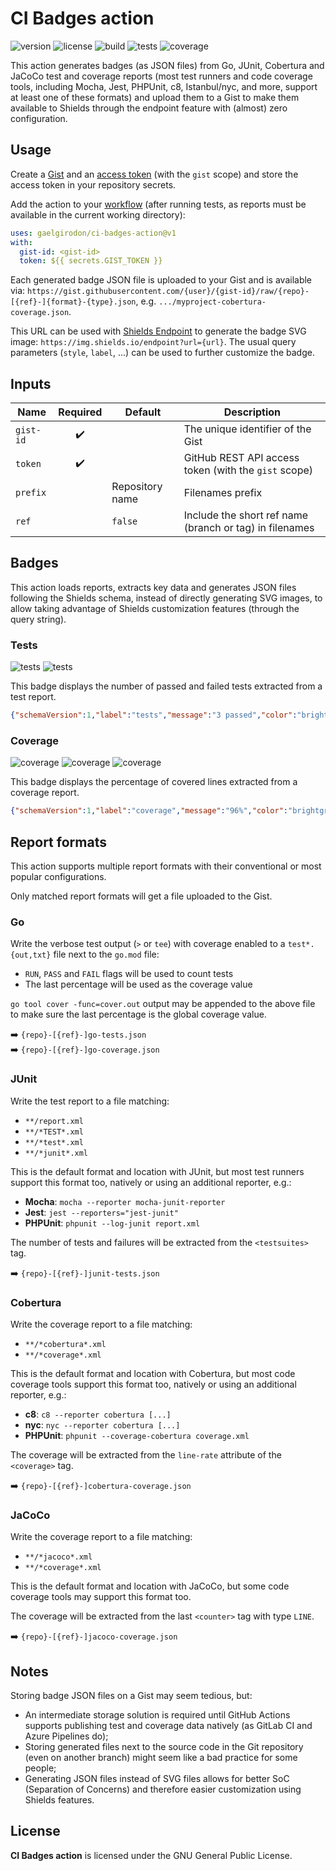 # CI Badges action

![version](https://img.shields.io/github/package-json/v/gaelgirodon/ci-badges-action?style=flat-square)
![license](https://img.shields.io/github/license/gaelgirodon/ci-badges-action?style=flat-square)
![build](https://img.shields.io/github/actions/workflow/status/gaelgirodon/ci-badges-action/main.yml?branch=main&style=flat-square)
![tests](https://img.shields.io/endpoint?style=flat-square&url=https%3A%2F%2Fgist.githubusercontent.com%2FGaelGirodon%2F715c62717519f634185af0ebde234992%2Fraw%2Fci-badges-action-junit-tests.json)
![coverage](https://img.shields.io/endpoint?style=flat-square&url=https%3A%2F%2Fgist.githubusercontent.com%2FGaelGirodon%2F715c62717519f634185af0ebde234992%2Fraw%2Fci-badges-action-cobertura-coverage.json)

This action generates badges (as JSON files) from Go, JUnit, Cobertura and
JaCoCo test and coverage reports (most test runners and code coverage tools,
including Mocha, Jest, PHPUnit, c8, Istanbul/nyc, and more, support at least
one of these formats) and upload them to a Gist to make them available to
Shields through the endpoint feature with (almost) zero configuration.

## Usage

Create a [Gist](https://gist.github.com) and an
[access token](https://github.com/settings/tokens) (with the `gist` scope)
and store the access token in your repository secrets.

Add the action to your [workflow](./.github/workflows/main.yml#L27-L30) (after
running tests, as reports must be available in the current working directory):

```yaml
uses: gaelgirodon/ci-badges-action@v1
with:
  gist-id: <gist-id>
  token: ${{ secrets.GIST_TOKEN }}
```

Each generated badge JSON file is uploaded to your Gist and is available via:
`https://gist.githubusercontent.com/{user}/{gist-id}/raw/{repo}-[{ref}-]{format}-{type}.json`,
e.g. `.../myproject-cobertura-coverage.json`.

This URL can be used with [Shields Endpoint](https://shields.io/badges/endpoint-badge)
to generate the badge SVG image: `https://img.shields.io/endpoint?url={url}`.
The usual query parameters (`style`, `label`, ...) can be used to further
customize the badge.

## Inputs

| Name      | Required | Default         | Description                                             |
| --------- | :------: | --------------- | ------------------------------------------------------- |
| `gist-id` |    ✔️     |                 | The unique identifier of the Gist                       |
| `token`   |    ✔️     |                 | GitHub REST API access token (with the `gist` scope)    |
| `prefix`  |          | Repository name | Filenames prefix                                        |
| `ref`     |          | `false`         | Include the short ref name (branch or tag) in filenames |

## Badges

This action loads reports, extracts key data and generates JSON files following
the Shields schema, instead of directly generating SVG images, to allow taking
advantage of Shields customization features (through the query string).

### Tests

![tests](https://img.shields.io/endpoint?style=flat-square&url=https%3A%2F%2Fgist.githubusercontent.com%2FGaelGirodon%2F715c62717519f634185af0ebde234992%2Fraw%2Frepo-go-tests.json)
![tests](https://img.shields.io/endpoint?style=flat-square&url=https%3A%2F%2Fgist.githubusercontent.com%2FGaelGirodon%2F715c62717519f634185af0ebde234992%2Fraw%2Frepo-junit-tests.json)

This badge displays the number of passed and failed tests extracted from a test
report.

```json
{"schemaVersion":1,"label":"tests","message":"3 passed","color":"brightgreen"}
```

### Coverage

![coverage](https://img.shields.io/endpoint?style=flat-square&url=https%3A%2F%2Fgist.githubusercontent.com%2FGaelGirodon%2F715c62717519f634185af0ebde234992%2Fraw%2Frepo-go-coverage.json)
![coverage](https://img.shields.io/endpoint?style=flat-square&url=https%3A%2F%2Fgist.githubusercontent.com%2FGaelGirodon%2F715c62717519f634185af0ebde234992%2Fraw%2Frepo-cobertura-coverage.json)
![coverage](https://img.shields.io/endpoint?style=flat-square&url=https%3A%2F%2Fgist.githubusercontent.com%2FGaelGirodon%2F715c62717519f634185af0ebde234992%2Fraw%2Frepo-jacoco-coverage.json)

This badge displays the percentage of covered lines extracted from a coverage
report.

```json
{"schemaVersion":1,"label":"coverage","message":"96%","color":"brightgreen"}
```

## Report formats

This action supports multiple report formats with their conventional or most
popular configurations.

Only matched report formats will get a file uploaded to the Gist.

### Go

Write the verbose test output (`>` or `tee`) with coverage enabled to a
`test*.{out,txt}` file next to the `go.mod` file:

- `RUN`, `PASS` and `FAIL` flags will be used to count tests
- The last percentage will be used as the coverage value

`go tool cover -func=cover.out` output may be appended to the above file to make
sure the last percentage is the global coverage value.

➡️ `{repo}-[{ref}-]go-tests.json`<br>
➡️ `{repo}-[{ref}-]go-coverage.json`

### JUnit

Write the test report to a file matching:

- `**/report.xml`
- `**/*TEST*.xml`
- `**/*test*.xml`
- `**/*junit*.xml`

This is the default format and location with JUnit, but most test runners
support this format too, natively or using an additional reporter, e.g.:

- **Mocha**: `mocha --reporter mocha-junit-reporter`
- **Jest**: `jest --reporters="jest-junit"`
- **PHPUnit**: `phpunit --log-junit report.xml`

The number of tests and failures will be extracted from the `<testsuites>` tag.

➡️ `{repo}-[{ref}-]junit-tests.json`

### Cobertura

Write the coverage report to a file matching:

- `**/*cobertura*.xml`
- `**/*coverage*.xml`

This is the default format and location with Cobertura, but most code coverage
tools support this format too, natively or using an additional reporter, e.g.:

- **c8**: `c8 --reporter cobertura [...]`
- **nyc**: `nyc --reporter cobertura [...]`
- **PHPUnit**: `phpunit --coverage-cobertura coverage.xml`

The coverage will be extracted from the `line-rate` attribute of the
`<coverage>` tag.

➡️ `{repo}-[{ref}-]cobertura-coverage.json`

### JaCoCo

Write the coverage report to a file matching:

- `**/*jacoco*.xml`
- `**/*coverage*.xml`

This is the default format and location with JaCoCo, but some code coverage
tools may support this format too.

The coverage will be extracted from the last `<counter>` tag with type `LINE`.

➡️ `{repo}-[{ref}-]jacoco-coverage.json`

## Notes

Storing badge JSON files on a Gist may seem tedious, but:

- An intermediate storage solution is required until GitHub Actions supports
  publishing test and coverage data natively (as GitLab CI and Azure Pipelines
  do);
- Storing generated files next to the source code in the Git repository (even
  on another branch) might seem like a bad practice for some people;
- Generating JSON files instead of SVG files allows for better SoC (Separation
  of Concerns) and therefore easier customization using Shields features.

## License

**CI Badges action** is licensed under the GNU General Public License.
